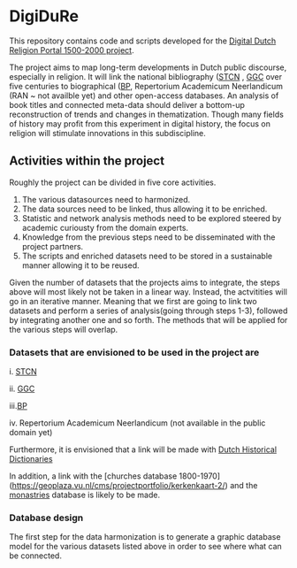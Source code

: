 # DigiDuRe
This repository contains code and scripts developed for the [Digital Dutch Religion Portal 1500-2000 project](https://research-software-directory.org/projects/digidure).

The project aims to map long-term developments in Dutch public discourse, especially in religion. It will link the national bibliography ([STCN](www.stcnl.nl) , [GGC](https://www.oclc.org/nl/ggc.html) over five centuries to biographical ([BP](www.biografischportaal.nl), Repertorium Academicum Neerlandicum (RAN ~ not availble yet) and other open-access databases. An analysis of book titles and connected meta-data should deliver a bottom-up reconstruction of trends and changes in thematization. Though many fields of history may profit from this experiment in digital history, the focus on religion will stimulate innovations in this subdiscipline.

## Activities within the project

Roughly the project can be divided in five core activities. 

1. The various datasources need to harmonized.
2. The data sources need to be linked, thus allowing it to be enriched.
3. Statistic and network analysis methods need to be explored steered by academic curiousty from the domain experts. 
4. Knowledge from the previous steps need to be disseminated with the project partners. 
5. The scripts and enriched datasets need to be stored in a sustainable manner allowing it to be reused.

Given the number of datasets that the projects aims to integrate, the steps above will most likely not be taken in a linear way. Instead, the actvitities will go in an iterative manner. Meaning that we first are going to link two datasets and perform a series of analysis(going through steps 1-3), followed by integrating another one and so forth. The methods that will be applied for the various steps will overlap.

### Datasets that are envisioned to be used in the project are

i.  [STCN](www.stcnl.nl)

ii. [GGC](https://www.oclc.org/nl/ggc.html)

iii.[BP](www.biografischportaal.nl)

iv. Repertorium Academicum Neerlandicum (not available in the public domain yet)


Furthermore, it is envisioned that a link will be made with [Dutch Historical Dictionaries](https://ivdnt.org/woordenboeken/historische-woordenboeken/#historical-dictionaries)

In addition, a link with the [churches database 1800-1970] (https://geoplaza.vu.nl/cms/projectportfolio/kerkenkaart-2/) and the [monastries](https://geoplaza.vu.nl/cms/projectportfolio/kloosterkaart/) database is likely to be made.


### Database design

The first step for the data harmonization is to generate a graphic database model for the various datasets listed above in order to see where what can be connected.












